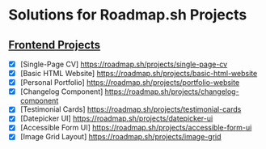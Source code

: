# Solutions for Roadmap.sh Projects

## [Frontend Projects](https://roadmap.sh/frontend)

- [x] [Single-Page CV] https://roadmap.sh/projects/single-page-cv
- [x] [Basic HTML Website] https://roadmap.sh/projects/basic-html-website
- [x] [Personal Portfolio] https://roadmap.sh/projects/portfolio-website
- [x] [Changelog Component] https://roadmap.sh/projects/changelog-component
- [x] [Testimonial Cards] https://roadmap.sh/projects/testimonial-cards
- [x] [Datepicker UI] https://roadmap.sh/projects/datepicker-ui
- [x] [Accessible Form UI] https://roadmap.sh/projects/accessible-form-ui
- [x] [Image Grid Layout] https://roadmap.sh/projects/image-grid
